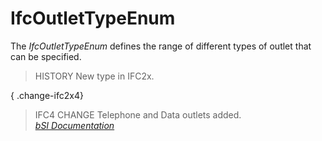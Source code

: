 IfcOutletTypeEnum
=================
The _IfcOutletTypeEnum_ defines the range of different types of outlet that
can be specified.  
  
> HISTORY  New type in IFC2x.  
  
{ .change-ifc2x4}  
> IFC4 CHANGE  Telephone and Data outlets added.  
[ _bSI
Documentation_](https://standards.buildingsmart.org/IFC/DEV/IFC4_2/FINAL/HTML/schema/ifcelectricaldomain/lexical/ifcoutlettypeenum.htm)


